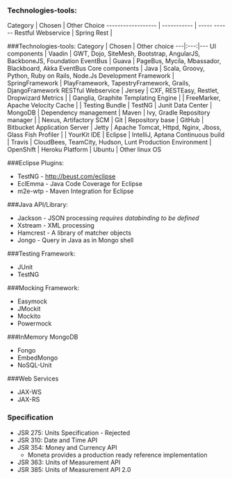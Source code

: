 ### Technologies-tools:
Category           | Chosen      | Other Choice
------------------ | ----------- | ----- ------
Restful Webservice | Spring Rest |

###Technologies-tools:
Category | Chosen | Other choice
---|:---:|---
UI components | Vaadin | GWT, Dojo, SiteMesh, Bootstrap, AngularJS, BackboneJS, Foundation
EventBus | Guava | PageBus, Mycila, Mbassador, Blackboard, Akka EventBus
Core components | Java | Scala, Groovy, Python, Ruby on Rails, Node.Js
Development Framework | SpringFramework | PlayFramework, TapestryFramework, Grails, DjangoFramework
RESTful Webservice | Jersey | CXF, RESTEasy, Restlet, Dropwizard
Metrics | | Ganglia, Graphite
Templating Engine | | FreeMarker, Apache Velocity
Cache | | 
Testing Bundle | TestNG | Junit 
Data Center | MongoDB | 
Dependency management | Maven | Ivy, Gradle
Repository manager | | Nexus, Artifactory
SCM | Git |
Repository base | GitHub | Bitbucket 
Application Server | Jetty | Apache Tomcat, Httpd, Nginx, Jboss, Glass Fish
Profiler | | YourKit
IDE | Eclipse | IntelliJ, Aptana
Continuous build | Travis | CloudBees, TeamCity, Hudson, Lunt
Production Environment | OpenShift | Heroku
Platform | Ubuntu | Other linux OS

###Eclipse Plugins:
* TestNG - http://beust.com/eclipse
* EclEmma - Java Code Coverage for Eclipse
* m2e-wtp - Maven Integration for Eclipse

###Java API/Library:
* Jackson - JSON processing	_requires databinding to be defined_
* Xstream - XML processing
* Hamcrest - A library of matcher objects
* Jongo - Query in Java as in Mongo shell

###Testing Framework:
* JUnit
* TestNG

###Mocking Framework:
* Easymock
* JMockit
* Mockito
* Powermock

###InMemory MongoDB
* Fongo
* EmbedMongo
* NoSQL-Unit

###Web Services
* JAX-WS
* JAX-RS

### Specification
* JSR 275: Units Specification - Rejected
* JSR 310: Date and Time API
* JSR 354: Money and Currency API
     * Moneta provides a production ready reference implementation
* JSR 363: Units of Measurement API
* JSR 385: Units of Measurement API 2.0

